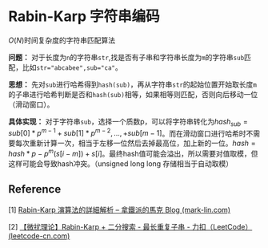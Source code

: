 # Rabin-Karp 字符串编码

$O(N)$时间复杂度的字符串匹配算法



**问题：** 对于长度为`n`的字符串`str`,找是否有子串和字符串长度为`m`的字符串`sub`匹配，比如`str="abcabee",sub="ca"`。

**思想：** 先对`sub`进行哈希得到`hash(sub)`，再从字符串`str`的起始位置开始取长度`m`的子串进行哈希判断是否和`hash(sub)`相等，如果相等则匹配，否则向后移动一位（滑动窗口）。

**具体实现：** 对于字符串`sub`，选择一个质数p，可以将字符串转化为$hash_{sub}=sub[0]*p^{m-1}+sub[1]*p^{m-2},...,+sub[m-1]$。而在滑动窗口进行哈希时不需要每次重新计算一次，相当于左移一位然后去掉最高位，加上新的一位。$hash=hash*p-p^{m}(s[i-m])+s[i]$。最终hash值可能会溢出，所以需要对值取模，但这样可能会导致hash冲突。（unsigned long long 存储相当于自动取模）



## Reference

[1] [Rabin-Karp 演算法的詳細解析 – 拿鐵派的馬克 Blog (mark-lin.com)](https://mark-lin.com/posts/20200625/)

[2] [【微扰理论】Rabin-Karp + 二分搜索 - 最长重复子串 - 力扣（LeetCode） (leetcode-cn.com)](https://leetcode-cn.com/problems/longest-duplicate-substring/solution/wei-rao-li-lun-rabin-karp-er-fen-sou-suo-3c22/)

